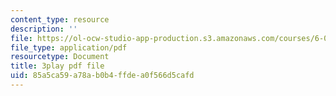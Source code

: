 ```yaml
---
content_type: resource
description: ''
file: https://ol-ocw-studio-app-production.s3.amazonaws.com/courses/6-042j-mathematics-for-computer-science-spring-2015/85a5ca59a78ab0b4ffdea0f566d5cafd_EegG5TPL29c.pdf
file_type: application/pdf
resourcetype: Document
title: 3play pdf file
uid: 85a5ca59-a78a-b0b4-ffde-a0f566d5cafd
---
```

